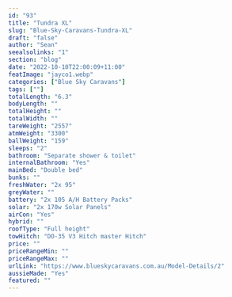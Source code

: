 ```yaml
---
id: "93"
title: "Tundra XL"
slug: "Blue-Sky-Caravans-Tundra-XL"
draft: "false"
author: "Sean"
seealsolinks: "1"
section: "blog"
date: "2022-10-10T22:00:09+11:00"
featImage: "jayco1.webp"
categories: ["Blue Sky Caravans"]
tags: [""]
totalLength: "6.3"
bodyLength: ""
totalHeight: ""
totalWidth: ""
tareWeight: "2557"
atmWeight: "3300"
ballWeight: "159"
sleeps: "2"
bathroom: "Separate shower & toilet"
internalBathroom: "Yes"
mainBed: "Double bed"
bunks: ""
freshWater: "2x 95"
greyWater: ""
battery: "2x 105 A/H Battery Packs"
solar: "2x 170w Solar Panels"
airCon: "Yes"
hybrid: ""
roofType: "Full height"
towHitch: "DO-35 V3 Hitch master Hitch"
price: ""
priceRangeMin: ""
priceRangeMax: ""
urlLink: "https://www.blueskycaravans.com.au/Model-Details/2"
aussieMade: "Yes"
featured: ""
---
```

